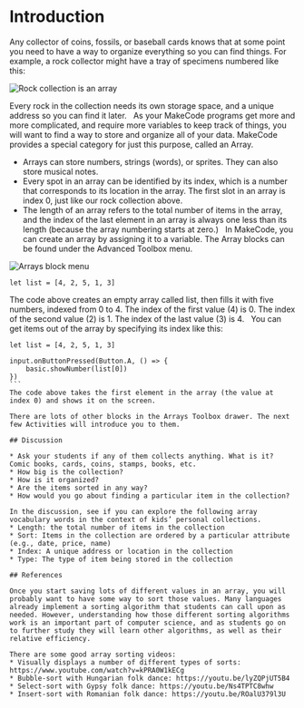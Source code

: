 # Introduction

Any collector of coins, fossils, or baseball cards knows that at some point you need to have a way to organize everything so you can find things.  For example, a rock collector might have a tray of specimens numbered like this:

![Rock collection is an array](/static/courses/csintro/arrays/rock-collection.png)

Every rock in the collection needs its own storage space, and a unique address so you can find it later.
 
As your MakeCode programs get more and more complicated, and require more variables to keep track of things, you will want to find a way to store and organize all of your data.  MakeCode provides a special category for just this purpose, called an Array.
 
* Arrays can store numbers, strings (words), or sprites. They can also store musical notes. 
* Every spot in an array can be identified by its index, which is a number that corresponds to its location in the array. The first slot in an array is index 0, just like our rock collection above. 
* The length of an array refers to the total number of items in the array, and the index of the last element in an array is always one less than its length (because the array numbering starts at zero.)
 
In MakeCode, you can create an array by assigning it to a variable.  The Array blocks can be found under the Advanced Toolbox menu.

![Arrays block menu](/static/courses/csintro/arrays/arrays-menu.png)

```blocks
let list = [4, 2, 5, 1, 3]
```

The code above creates an empty array called list, then fills it with five numbers, indexed from 0 to 4. The index of the first value (4) is 0. The index of the second value (2) is 1. The index of the last value (3) is 4. 
 
You can get items out of the array by specifying its index like this:

```blocks
let list = [4, 2, 5, 1, 3]

input.onButtonPressed(Button.A, () => {
    basic.showNumber(list[0])
})
``` 
The code above takes the first element in the array (the value at index 0) and shows it on the screen.
 
There are lots of other blocks in the Arrays Toolbox drawer. The next few Activities will introduce you to them. 
 
## Discussion

* Ask your students if any of them collects anything. What is it? Comic books, cards, coins, stamps, books, etc.
* How big is the collection? 
* How is it organized? 
* Are the items sorted in any way? 
* How would you go about finding a particular item in the collection?
 
In the discussion, see if you can explore the following array vocabulary words in the context of kids’ personal collections.
* Length: the total number of items in the collection
* Sort: Items in the collection are ordered by a particular attribute (e.g., date, price, name)
* Index: A unique address or location in the collection
* Type: The type of item being stored in the collection
 
## References

Once you start saving lots of different values in an array, you will probably want to have some way to sort those values. Many languages already implement a sorting algorithm that students can call upon as needed. However, understanding how those different sorting algorithms work is an important part of computer science, and as students go on to further study they will learn other algorithms, as well as their relative efficiency. 

There are some good array sorting videos:
* Visually displays a number of different types of sorts: https://www.youtube.com/watch?v=kPRA0W1kECg
* Bubble-sort with Hungarian folk dance: https://youtu.be/lyZQPjUT5B4
* Select-sort with Gypsy folk dance: https://youtu.be/Ns4TPTC8whw
* Insert-sort with Romanian folk dance: https://youtu.be/ROalU379l3U
